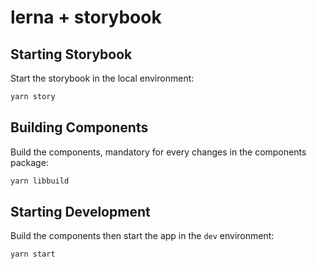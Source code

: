 # lerna + storybook

## Starting Storybook

Start the storybook in the local environment:

```bash
yarn story
```

## Building Components

Build the components, mandatory for every changes in the components package:

```bash
yarn libbuild
```

## Starting Development

Build the components then start the app in the `dev` environment:

```bash
yarn start
```
